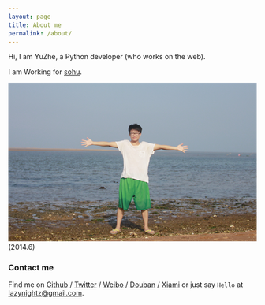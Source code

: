 ```yaml
---
layout: page
title: About me
permalink: /about/
---
```


Hi, I am YuZhe, a Python developer (who works on the web). 

I am Working for [sohu][tf].

![aboutme](/wp-content/uploads/2014/12/aboutme.png)
(2014.6)

### Contact me

Find me on [Github][github] / [Twitter][Twitter] / [Weibo][Weibo] / [Douban][Douban] / [Xiami][Xiami] or just say `Hello` at 
[lazynightz@gmail.com](lazynightz@gmail.com).


[tf]: http://www.sohu.com
[github]: https://github.com/flowerowl
[twitter]: https://twitter.com/yyyyzzzzz
[douban]: http://www.douban.com/people/yuzhezhe
[xiami]: http://www.xiami.com/u/1104863
[weibo]: http://weibo.com/lazynightz
